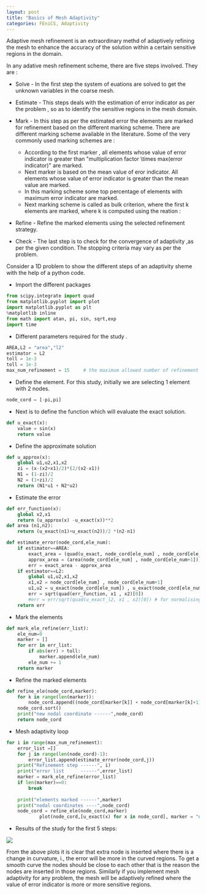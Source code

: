 ```yaml
---
layout: post
title: "Basics of Mesh Adaptivity"
categories: FEniCS, Adaptivity
---
```


Adaptive mesh refinement is an extraordinary methd of adaptively refining the mesh to enhance the accuracy of the solution within a certain sensitive regions in the domain.

In any adative mesh refinement scheme, there are five steps involved. They are :

* Solve - In the first step the system of euations are solved to get the unknown variables in the coarse mesh.

* Estimate - This steps deals with the estimation of error indicator as per the problem , so as to identify the sensitive regions in the mesh domain.

* Mark - In this step as per the estimated error the elements are marked for refinement based on the different marking scheme. There are different marking scheme available in the literature. Some of the very commonly used marking schemes are :
  * According to the first marker , all elements whose value of error indicator is greater than "multiplication factor \times max(error indicator)" are marked.
  * Next marker is based on the mean value of eror indicator. All elements whose value of error indicator is greater than the mean value are marked.
  * In this marking scheme some top percentage of elements with maximum error indicator are marked.
  * Next marking scheme is called as bulk criterion, where the first k elements are marked, where k is computed using the reation :

* Refine - Refine the marked elements using the selected refinement strategy.

* Check - The last step is to check for the convergence of adaptivity ,as per the given condition. The stopping criteria may vary as per the problem.

Consider a 1D problem to show the different steps of an adaptivity sheme with the help of a python code.

* Import the different packages

```python
from scipy.integrate import quad
from matplotlib.pyplot import plot
import matplotlib.pyplot as plt
%matplotlib inline
from math import atan, pi, sin, sqrt,exp
import time
```

* Different parameters required for the study .

```python
AREA,L2 = "area","l2"
estimator = L2
toll = 1e-3
toll = 1e-3
max_num_refinement = 15     # the maximum allowed number of refinement
```

* Define the element. For this study, initially we are selecting 1 element with 2 nodes.

```python
node_cord = [-pi,pi]
```

* Next is to define the function which will evaluate the exact solution.

```python
def u_exact(x):
    value = sin(x)
    return value
```

* Define the approximate solution 

```python
def u_approx(x):
    global u1,u2,x1,x2
    zi = (x-(x2+x1)/2)*(2/(x2-x1))
    N1 = (1-zi)/2
    N2 = (1+zi)/2
    return (N1*u1 + N2*u2)
```

* Estimate the error

```python
def err_function(x):
    global x2,x1
    return (u_approx(x) -u_exact(x))**2
def area (n1,n2):
    return (u_exact(n1)+u_exact(n2))/2 *(n2-n1)

def estimate_error(node_cord,ele_num):
    if estimator==AREA:
        exact_area = (quad(u_exact, node_cord[ele_num] , node_cord[ele_num+1])[0])
        approx_area = (area(node_cord[ele_num] , node_cord[ele_num+1]))
        err = exact_area - approx_area
    if estimator==L2:
        global u1,u2,x1,x2
        x1,x2 = node_cord[ele_num] , node_cord[ele_num+1]
        u1,u2 = u_exact(node_cord[ele_num]) , u_exact(node_cord[ele_num+1])
        err = sqrt(quad(err_function, x1 , x2)[0])
        #err = err/sqrt(quad(u_exact_l2, x1 , x2)[0]) # for normalising the error by dividing with exact value 
    return err
```

* Mark the elements

```python
def mark_ele_refine(err_list):
    ele_num=0
    marker = []
    for err in err_list:
        if abs(err) > toll:
            marker.append(ele_num)
        ele_num += 1
    return marker
```

* Refine the marked elements

```python
def refine_ele(node_cord,marker):
    for k in range(len(marker)):
        node_cord.append((node_cord[marker[k]] + node_cord[marker[k]+1])/2)
    node_cord.sort()
    print("new nodal coordinate ------",node_cord)
    return node_cord
```

* Mesh adaptivity loop

```python
for i in range(max_num_refinement):
    error_list =[]
    for j in range(len(node_cord)-1):
        error_list.append(estimate_error(node_cord,j))
    print("Refinement step ------", i)   
    print("error list      ------",error_list)
    marker = mark_ele_refine(error_list) 
    if len(marker)==0:
        break
    
    print("elements marked ------",marker)
    print("nodal coordinates ----",node_cord)
    node_cord = refine_ele(node_cord,marker)
			plot(node_cord,[u_exact(x) for x in node_cord], marker = "o")
```

* Results of the study for the first 5 steps:

![](../assets/images/image-1234.png)

From the above plots it is clear that extra node is inserted where there is a change in curvature, i., the error will be more in the curved regions. To get a smooth curve the nodes should be close to each other that is the reason the nodes are inserted in those regions. Similarly if you implement mesh adaptivity for any problem, the mesh will be adaptively refined where the value of error indicator is more or more sensitive regions.